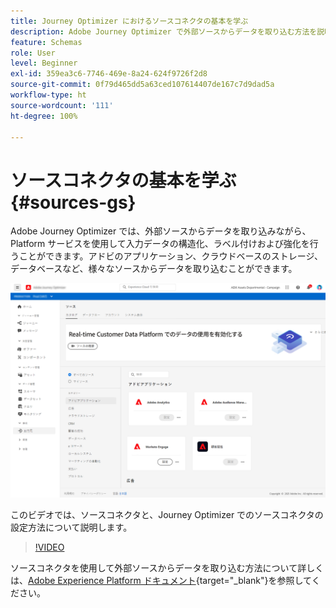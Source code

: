 ```yaml
---
title: Journey Optimizer におけるソースコネクタの基本を学ぶ
description: Adobe Journey Optimizer で外部ソースからデータを取り込む方法を説明します
feature: Schemas
role: User
level: Beginner
exl-id: 359ea3c6-7746-469e-8a24-624f9726f2d8
source-git-commit: 0f79d465dd5a63ced107614407de167c7d9dad5a
workflow-type: ht
source-wordcount: '111'
ht-degree: 100%

---
```


# ソースコネクタの基本を学ぶ {#sources-gs}

Adobe Journey Optimizer では、外部ソースからデータを取り込みながら、Platform サービスを使用して入力データの構造化、ラベル付けおよび強化を行うことができます。アドビのアプリケーション、クラウドベースのストレージ、データベースなど、様々なソースからデータを取り込むことができます。

![](assets/sources-home.png)

このビデオでは、ソースコネクタと、Journey Optimizer でのソースコネクタの設定方法について説明します。

>[!VIDEO](https://video.tv.adobe.com/v/335919?quality=12)

ソースコネクタを使用して外部ソースからデータを取り込む方法について詳しくは、[Adobe Experience Platform ドキュメント](https://experienceleague.adobe.com/docs/experience-platform/sources/home.html?lang=ja){target=&quot;_blank&quot;}を参照してください。
